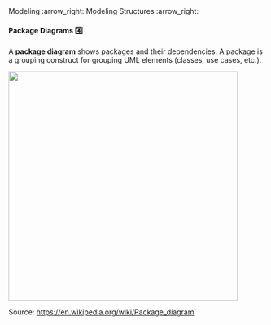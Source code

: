 <link rel="stylesheet" href="{{baseUrl}}/css/textbook.css">

<div class="website-content">

<div id="path">Modeling :arrow_right: Modeling Structures :arrow_right:</div>

<div id="title">

#### Package Diagrams :four:

</div>

<div id="body">

A **package diagram** shows packages and their dependencies. A package is a grouping construct for grouping UML elements (classes, use cases, etc.).

<img src="{{baseUrl}}/modeling/modelingStructures/packageDiagrams/images/diagram.png" height="450" />
<p/>

Source: https://en.wikipedia.org/wiki/Package_diagram

</div>

<div id="extras">
<div>

</div>
